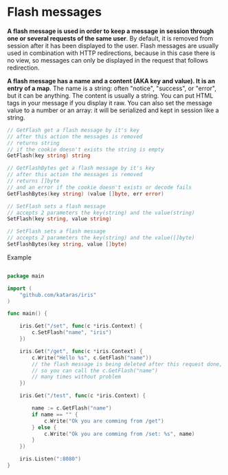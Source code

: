 # Flash messages

**A flash message is used in order to keep a message in session through one or several requests of the same user**. By default, it is removed from session after it has been displayed to the user. Flash messages are usually used in combination with HTTP redirections, because in this case there is no view, so messages can only be displayed in the request that follows redirection.

**A flash message has a name and a content (AKA key and value). It is an entry of a map**. The name is a string: often "notice", "success", or "error", but it can be anything. The content is usually a string. You can put HTML tags in your message if you display it raw. You can also set the message value to a number or an array: it will be serialized and kept in session like a string.

```go
// GetFlash get a flash message by it's key 
// after this action the messages is removed
// returns string
// if the cookie doesn't exists the string is empty
GetFlash(key string) string

// GetFlashBytes get a flash message by it's key 
// after this action the messages is removed
// returns []byte 
// and an error if the cookie doesn't exists or decode fails
GetFlashBytes(key string) (value []byte, err error) 

// SetFlash sets a flash message
// accepts 2 parameters the key(string) and the value(string)
SetFlash(key string, value string)

// SetFlash sets a flash message
// accepts 2 parameters the key(string) and the value([]byte)
SetFlashBytes(key string, value []byte) 
```

Example

```go

package main

import (
	"github.com/kataras/iris"
)

func main() {

	iris.Get("/set", func(c *iris.Context) {
		c.SetFlash("name", "iris")
	})

	iris.Get("/get", func(c *iris.Context) {
		c.Write("Hello %s", c.GetFlash("name"))
        // the flash message is being deleted after this request done,
        // so you can call the c.GetFlash("name") 
        // many times without problem
	})

	iris.Get("/test", func(c *iris.Context) {

		name := c.GetFlash("name")
		if name == "" {
			c.Write("Ok you are comming from /get")
		} else {
			c.Write("Ok you are comming from /set: %s", name)
		}
	})

	iris.Listen(":8080")
}

```